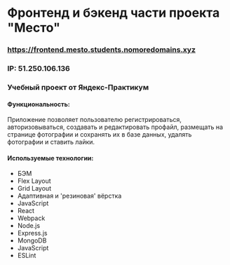 # Фронтенд и бэкенд части проекта "Место"

### https://frontend.mesto.students.nomoredomains.xyz
### IP: 51.250.106.136

### Учебный проект от Яндекс-Практикум

#### Функциональность:
Приложение позволяет пользователю регистрироваться, авторизовываться, создавать и редактировать профайл, размещать на странице фотографии и сохранять их в базе данных, удалять фотографии и ставить лайки.

#### Используемые технологии:
- БЭМ
- Flex Layout
- Grid Layout
- Адаптивная и 'резиновая' вёрстка
- JavaScript
- React
- Webpack
- Node.js
- Express.js
- MongoDB
- JavaScript
- ESLint
